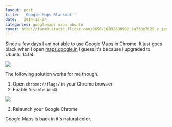 ```yaml
---
layout: post
title:  'Google Maps Blackout!'
date:   2014-12-24
categories: googlemaps maps ubuntu
cover: http://farm9.static.flickr.com/8656/16092690902_1a730e7029_z.jpg
---
```


Since a few days I am not able to use Google Maps in Chrome. It just goes black when I open <a href="maps.google.in">maps.google.in</a> 
I guess it's because I upgraded to Ubuntu 14.04. 

<img src="http://farm9.static.flickr.com/8656/16092690902_1a730e7029_z.jpg">

The following solution works for me though.

1. Open `chrome://flags/` in your Chrome browser
2. Enable `Disable WebGL`

<img src="http://farm8.static.flickr.com/7505/15471182924_9ecf30bf5d_z.jpg">

3. Relaunch your Google Chrome

Google Maps is back in it's natural color.